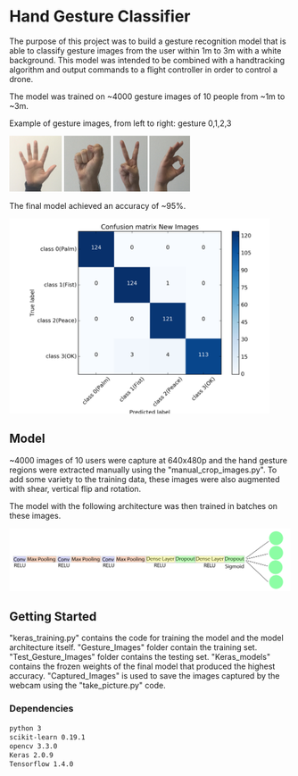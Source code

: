 # Hand Gesture Classifier
The purpose of this project was to build a gesture recognition model that is able to classify gesture images from the user within 1m to 3m with a white background. This model was intended to be combined with a handtracking algorithm and output commands to a flight controller in order to control a drone.

The model was trained on ~4000 gesture images of 10 people from  ~1m to ~3m. 

Example of gesture images, from left to right: gesture 0,1,2,3

<img src="readme_images/0.JPG" height="100" > <img src="readme_images/1.jpg" height="100" > <img src="readme_images/2.jpg" height="100" > <img src="readme_images/3.jpg" height="100" >

The final model achieved an accuracy of ~95%.

<img src="readme_images/cm.png" height="350">

## Model

~4000 images of 10 users were capture at 640x480p and the hand gesture regions were extracted manually using the "manual_crop_images.py".
To add some variety to the training data, these images were also augmented with shear, vertical flip and rotation.

The model with the following architecture was then trained in batches on these images.

<img src="readme_images/architecture.png" width="700">

## Getting Started

"keras_training.py" contains the code for training the model and the model architecture itself. 
"Gesture_Images" folder contain the training set.
"Test_Gesture_Images" folder contains the testing set.
"Keras_models" contains the frozen weights of the final model that produced the highest accuracy.
"Captured_Images" is used to save the images captured by the webcam using the "take_picture.py" code.


### Dependencies

```
python 3
scikit-learn 0.19.1
opencv 3.3.0  
Keras 2.0.9
Tensorflow 1.4.0

```

